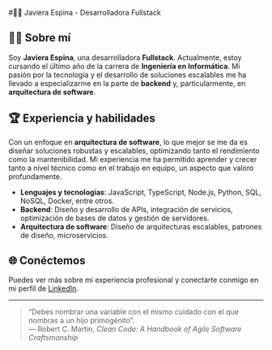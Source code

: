 #🧑‍💻 Javiera Espina - Desarrolladora Fullstack
## 👩‍🎓 Sobre mí

Soy **Javiera Espina**, una desarrolladora **Fullstack**. Actualmente, estoy cursando el último año de la carrera de **Ingeniería en Informática**. Mi pasión por la tecnología y el desarrollo de soluciones escalables me ha llevado a especializarme en la parte de **backend** y, particularmente, en **arquitectura de software**.

## 🏆 Experiencia y habilidades

Con un enfoque en **arquitectura de software**, lo que mejor se me da es diseñar soluciones robustas y escalables, optimizando tanto el rendimiento como la mantenibilidad. Mi experiencia me ha permitido aprender y crecer tanto a nivel técnico como en el trabajo en equipo, un aspecto que valoro profundamente.

- **Lenguajes y tecnologías**: JavaScript, TypeScript, Node.js, Python, SQL, NoSQL, Docker, entre otros.
- **Backend**: Diseño y desarrollo de APIs, integración de servicios, optimización de bases de datos y gestión de servidores.
- **Arquitectura de software**: Diseño de arquitecturas escalables, patrones de diseño, microservicios.
  
## 🌐 Conéctemos

Puedes ver más sobre mi experiencia profesional y conectarte conmigo en mi perfil de [LinkedIn](https://www.linkedin.com/in/javiera-espina-m/).

---
> “Debes nombrar una variable con el mismo cuidado con el que nombras a un hijo primogénito”.  
> ― Robert C. Martin, *Clean Code: A Handbook of Agile Software Craftsmanship*
